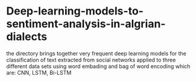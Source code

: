# Deep-learning-models-to-sentiment-analysis-in-algrian-dialects
the directory brings together very frequent deep learning models for the classification of text extracted from social networks applied to three different data sets using word embading and bag of word encoding which are: CNN, LSTM, Bi-LSTM
